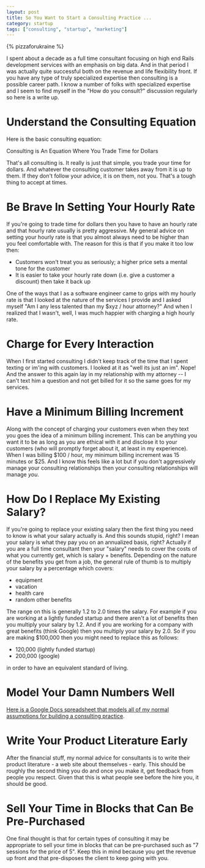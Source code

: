 ```yaml
---
layout: post
title: So You Want to Start a Consulting Practice ...
category: startup
tags: ["consulting", "startup", "marketing"]
---
```

{% pizzaforukraine  %}

I spent about a decade as a full time consultant focusing on high end Rails development services with an emphasis on big data.  And in that period I was actually quite successful both on the revenue and life flexibility front.  If you have any type of truly specialized expertise then consulting is a possible career path.  I know a number of folks with specialized expertise and I seem to find myself in the "How do you consult?" discussion regularly so here is a write up.

# Understand the Consulting Equation

Here is the basic consulting equation:

Consulting is An Equation Where You Trade Time for Dollars

That's all consulting is.  It really is just that simple, you trade your time for dollars.  And whatever the consulting customer takes away from it is up to them.  If they don't follow your advice, it is on them, not you.  That's a tough thing to accept at times.

# Be Brave In Setting Your Hourly Rate

If you're going to trade time for dollars then you have to have an hourly rate and that hourly rate usually is pretty aggressive.  My general advice on setting your hourly rate is that you almost always need to be higher than you feel comfortable with.  The reason for this is that if you make it too low then:

 * Customers won't treat you as seriously; a higher price sets a mental tone for the customer
 * It is easier to take your hourly rate down (i.e. give a customer a discount) then take it back up
 
One of the ways that I as a software engineer came to grips with my hourly rate is that I looked at the nature of the services I provide and I asked myself "Am I any less talented than my $xyz / hour attorney?"  And when I realized that I wasn't, well, I was much happier with charging a high hourly rate.

# Charge for Every Interaction

When I first started consulting I didn't keep track of the time that I spent texting or im'ing with customers.  I looked at it as "well its just an im".  Nope!  And the answer to this again lay in my relationship with my attorney -- I can't text him a question and not get billed for it so the same goes for my services.

# Have a Minimum Billing Increment

Along with the concept of charging your customers even when they text you goes the idea of a minimum billing increment.  This can be anything you want it to be as long as you are ethical with it and disclose it to your customers (who will promptly forget about it, at least in my experience).  When I was billing $100 / hour, my minimum billing increment was 15 minutes or $25.  And I know this feels like a lot but if you don't aggressively manage your consulting relationships then your consulting relationships will manage *you*.

# How Do I Replace My Existing Salary?

If you're going to replace your existing salary then the first thing you need to know is what your salary actually is.  And this sounds stupid, right?  I mean your salary is what they pay you on an annualized basis, right?  Actually if you are a full time consultant then your "salary" needs to cover the costs of what you currently get, which is salary + benefits.  Depending on the nature of the benefits you get from a job, the general rule of thumb is to multiply your salary by a percentage which covers:

 * equipment
 * vacation
 * health care
 * random other benefits

The range on this is generally 1.2 to 2.0 times the salary.  For example if you are working at a lightly funded startup and there aren't a lot of benefits then you multiply your salary by 1.2.  And if you are working for a company with great benefits (think Google) then you multiply your salary by 2.0.  So if you are making $100,000 then you might need to replace this as follows:

 * 120,000 (lightly funded startup)
 * 200,000 (google)

in order to have an equivalent standard of living.

# Model Your Damn Numbers Well

[Here is a Google Docs spreadsheet that models all of my normal assumptions for building a consulting practice](https://docs.google.com/spreadsheets/d/1O6T1Qbk3cmHcarHu1t0JaIcWlcfLvLdv-ffrzvHobb4/).  

# Write Your Product Literature Early 

After the financial stuff, my normal advice for consultants is to write their product literature - a web site about themselves - early.  This should be roughly the second thing you do and once you make it, get feedback from people you respect.  Given that this is what people see before the hire you, it should be good.

# Sell Your Time in Blocks that Can Be Pre-Purchased

One final thought is that for certain types of consulting it may be appropriate to sell your time in blocks that can be pre-purchased such as "7 sessions for the price of 5".  Keep this in mind because you get the revenue up front and that pre-disposes the client to keep going with you.